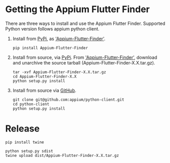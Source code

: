 # Getting the Appium Flutter Finder

There are three ways to install and use the Appium Flutter Finder.
Supported Python version follows appium python client.

1. Install from [PyPi](https://pypi.org), as ['Appium-Flutter-Finder'](https://pypi.org/project/Appium-Flutter-Finder/).

    ```shell
    pip install Appium-Flutter-Finder
    ```

2. Install from source, via [PyPi](https://pypi.org). From ['Appium-Flutter-Finder'](https://pypi.org/project/Appium-Flutter-Finder/),
download and unarchive the source tarball (Appium-Flutter-Finder-X.X.tar.gz).

    ```shell
    tar -xvf Appium-Flutter-Finder-X.X.tar.gz
    cd Appium-Flutter-Finder-X.X
    python setup.py install
    ```

3. Install from source via [GitHub](https://github.com/appium/python-client).

    ```shell
    git clone git@github.com:appium/python-client.git
    cd python-client
    python setup.py install
    ```

# Release

```
pip install twine
```

```
python setup.py sdist
twine upload dist/Appium-Flutter-Finder-X.X.tar.gz
```
